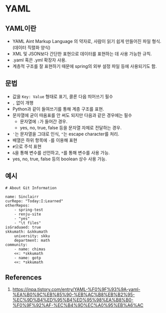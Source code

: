 # YAML

## YAML이란

- YAML Aint Markup Language 의 약자로, 사람이 읽기 쉽게 만들어진 파일 형식. (데이터 직렬화 양식)
- XML 및 JSON보다 간단한 표현으로 데이터를 표현하는 데 사용 가능한 규칙.
- .yaml 혹은 .yml 확장자 사용.
- 계층적 구조를 잘 표현하기 때문에 spring의 외부 설정 파일 등에 사용되기도 함.

## 문법

- 값을 `Key: Value` 형태로 표기, 콜론 다음 띄어쓰기 필수
- `,` 없이 개행
- Python과 같이 들여쓰기를 통해 계층 구조를 표현.
- 문자열에 굳이 따옴표를 안 써도 되지만 다음과 같은 경우에는 필수
  - 문자열에 `:`가 들어간 경우.
  - yes, no, true, false 등을 문자열 자체로 전달하는 경우.
- `'`는 문자열을 그대로 인식, `"`는 escape character를 처리.
- 배열은 하위 항목에 `-`를 이용해 표현
- `#`으로 주석 표현
- `&`을 통해 변수를 선언하고, `*`를 통해 변수를 사용 가능.
- yes, no, true, false 등의 boolean 상수 사용 가능.

## 예시

```YML
# About Git Information

name: Sinclairr
curRepo: "Today:I:Learned"
otherRepos:
    - spring-test
    - renju-site
    - "yes"
    - "\t files"
isGraduaed: true
skkumath: &skkumath
    university: skku
    department: math
community:
    - name: chimas
    <<: *skkumath
    - name: gotp
    <<: *skkumath
```

## References

1. https://inpa.tistory.com/entry/YAML-%F0%9F%93%9A-yaml-%EA%B0%9C%EB%85%90-%EB%AC%B8%EB%B2%95-%EC%9D%B4%ED%95%B4%ED%95%98%EA%B8%B0-%F0%9F%92%AF-%EC%B4%9D%EC%A0%95%EB%A6%AC
